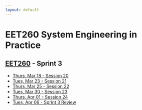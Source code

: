 ```yaml
---
layout: default
---
```


# EET260 System Engineering in Practice

## [EET260](../) - Sprint 3


- [Thurs, Mar 18 - Session 20](session20.md)
- [Tues, Mar 23 - Session 21](session21.md)
- [Thurs, Mar 25 - Session 22](session22.md)
- [Tues, Mar 30 - Session 23](session23.md)
- [Thurs, Apr 01 - Session 24](session24.md)
- [Tues, Apr 06 - Sprint 3 Review](session25.md)

<!--


-->

